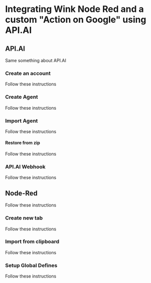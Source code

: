 # Integrating Wink Node Red and a custom "Action on Google" using API.AI
## API.AI
Same something about API.AI
### Create an account
Follow these instructions
### Create Agent
Follow these instructions
### Import Agent
Follow these instructions
#### Restore from zip
Follow these instructions
### API.AI Webhook
Follow these instructions
## Node-Red
Follow these instructions
### Create new tab
Follow these instructions
### Import from clipboard
Follow these instructions
### Setup Global Defines
Follow these instructions


